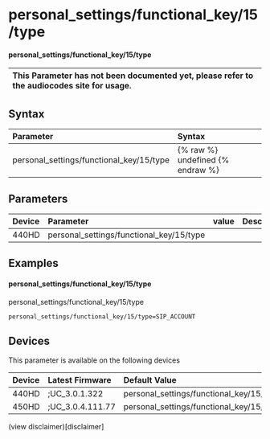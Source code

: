 ﻿---
description: personal_settings/functional_key/15/type
search:
    keywords: ['personal_settings','functional_key','15','type']
---

# personal_settings/functional_key/15/type

#### personal_settings/functional_key/15/type


| This Parameter has not been documented yet, please refer to the audiocodes site for usage.  |
| :--- |

## Syntax
| Parameter | Syntax |
| :--- | :--- |
|personal_settings/functional_key/15/type | {% raw %} undefined {% endraw %} |

## Parameters
|Device|Parameter|value|Description|
|:---|:---|:---|:---|
| 440HD | personal_settings/functional_key/15/type |  |  |

## Examples
#### personal_settings/functional_key/15/type

personal_settings/functional_key/15/type

```
personal_settings/functional_key/15/type=SIP_ACCOUNT
```

## Devices
This parameter is available on the following devices

| Device | Latest Firmware | Default Value |
|:---|:---|:---|
| 440HD | ;UC_3.0.1.322 | personal_settings/functional_key/15/type=SIP_ACCOUNT 
| 450HD | ;UC_3.0.4.111.77 | personal_settings/functional_key/15/type=EMPTY 

(view disclaimer)[disclaimer]
